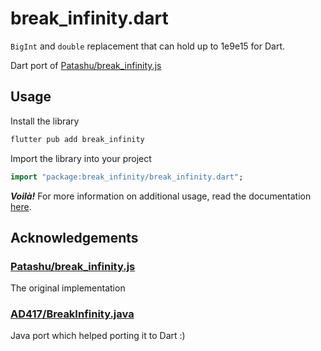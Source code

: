 # break_infinity.dart
`BigInt` and `double` replacement that can hold up to 1e9e15 for Dart. 

Dart port of [Patashu/break_infinity.js](https://github.com/Patashu/break_infinity.js)

## Usage
Install the library

```bash
flutter pub add break_infinity
```

Import the library into your project

```dart
import "package:break_infinity/break_infinity.dart";
```

_**Voilà!**_ For more information on additional usage, read the documentation [here]().


## Acknowledgements

### [Patashu/break_infinity.js](https://github.com/Patashu/break_infinity.js)
The original implementation

### [AD417/BreakInfinity.java](https://github.com/AD417/BreakInfinity.java)
Java port which helped porting it to Dart :)
